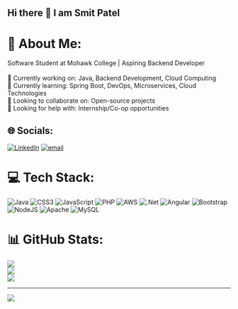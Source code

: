 ## Hi there 👋 I am Smit Patel

# 💫 About Me:
 Software Student at Mohawk College | Aspiring Backend Developer<br><br>🔹 Currently working on: Java, Backend Development, Cloud Computing<br>🔹 Currently learning: Spring Boot, DevOps, Microservices, Cloud Technologies<br>🔹 Looking to collaborate on: Open-source projects<br>🔹 Looking for help with: Internship/Co-op opportunities


## 🌐 Socials:
[![LinkedIn](https://img.shields.io/badge/LinkedIn-%230077B5.svg?logo=linkedin&logoColor=white)](https://linkedin.com/in/smit-patel-124a801b4/) [![email](https://img.shields.io/badge/Email-D14836?logo=gmail&logoColor=white)](mailto:patelsmith2023@gmail.com) 

# 💻 Tech Stack:
![Java](https://img.shields.io/badge/java-%23ED8B00.svg?style=for-the-badge&logo=openjdk&logoColor=white) ![CSS3](https://img.shields.io/badge/css3-%231572B6.svg?style=for-the-badge&logo=css3&logoColor=white) ![JavaScript](https://img.shields.io/badge/javascript-%23323330.svg?style=for-the-badge&logo=javascript&logoColor=%23F7DF1E) ![PHP](https://img.shields.io/badge/php-%23777BB4.svg?style=for-the-badge&logo=php&logoColor=white) ![AWS](https://img.shields.io/badge/AWS-%23FF9900.svg?style=for-the-badge&logo=amazon-aws&logoColor=white) ![.Net](https://img.shields.io/badge/.NET-5C2D91?style=for-the-badge&logo=.net&logoColor=white) ![Angular](https://img.shields.io/badge/angular-%23DD0031.svg?style=for-the-badge&logo=angular&logoColor=white) ![Bootstrap](https://img.shields.io/badge/bootstrap-%238511FA.svg?style=for-the-badge&logo=bootstrap&logoColor=white) ![NodeJS](https://img.shields.io/badge/node.js-6DA55F?style=for-the-badge&logo=node.js&logoColor=white) ![Apache](https://img.shields.io/badge/apache-%23D42029.svg?style=for-the-badge&logo=apache&logoColor=white) ![MySQL](https://img.shields.io/badge/mysql-4479A1.svg?style=for-the-badge&logo=mysql&logoColor=white)
# 📊 GitHub Stats:
![](https://github-readme-stats.vercel.app/api?username=smitpatel-code&theme=dark&hide_border=false&include_all_commits=false&count_private=false)<br/>
![](https://nirzak-streak-stats.vercel.app/?user=smitpatel-code&theme=dark&hide_border=false)<br/>
![](https://github-readme-stats.vercel.app/api/top-langs/?username=smitpatel-code&theme=dark&hide_border=false&include_all_commits=false&count_private=false&layout=compact)

---
[![](https://visitcount.itsvg.in/api?id=smitpatel-code&icon=0&color=0)](https://visitcount.itsvg.in)

<!-- Proudly created with GPRM ( https://gprm.itsvg.in ) -->
